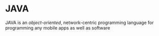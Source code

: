 # JAVA



JAVA is an _object-oriented_, network-centric programming language for programming any mobile apps as well as software



